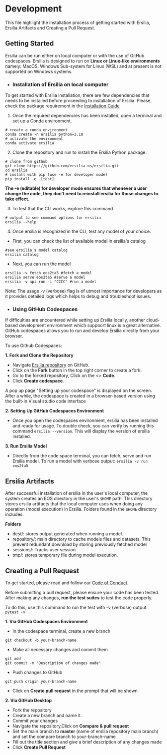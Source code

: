 # Development
This file highlight the installation process of getting started with Ersilia, Ersilia Artifacts and Creating a Pull Request.

## Getting Started
Ersilia can be run either on local computer or with the use of GitHub codespaces. Ersilia is designed to run on **Linux or Linux-like environments** namely: MacOS, Windows Sub-system for Linux (WSL) and at present is not supported on Windows systems.

- ### Installation of Ersilia on local computer
To get started with Ersilia installation, there are few dependencies that needs to be installed before proceeding to installation of Ersilia. Please, check the package requirement in the [Installation Guide](https://ersilia.gitbook.io/ersilia-book/ersilia-model-hub/installation)
1. Once the required dependencies has been installed, open a terminal and set up a Conda environment.

```
# create a conda environment
conda create -n ersilia python=3.10
# activate the environment
conda activate ersilia
```
2. Clone the repository and run to install the Ersilia Python package.
```
# clone from github
git clone https://github.com/ersilia-os/ersilia.git
cd ersilia
# install with pip (use -e for developer mode)
pip install -e .[test]
```
**The -e (editable) for developer mode ensures that whenever a user change the code, they don't need to reinstall ersilia for those changes to take effect.**

3. To test that the CLI works, explore this command
```
# output to see command options for ersilia
ersilia --help
```
4. Once ersilia is recognized in the CLI, test any model of your choice.
- First, you can check the list of available model in ersilia's catalog
```
#see ersilia's model catalog
ersilia catalog
```
- Next, you can run the model
```
ersilia -v fetch eos2ta5 #fetch a model
ersilia serve eos2ta5 #serve a model
ersilia -v api run -i "CCCC" #run a model
```

Note: The usage -v (verbose) flag is of utmost importance for developers as it provides detailed logs which helps to debug and troubleshoot issues.

- ### Using GitHub Codespaces
If difficulties are encountered while setting up Ersilia locally, another cloud-based development environment which suppoort linux is a great alternative.
GitHub codespaces allows you to run and develop Ersilia directly from your browser.

To use Github Codespaces:

 **1. Fork and Clone the Repository**
 
 - Navigate [Ersilia repository](https://github.com/ersilia-os/ersilia) on GitHub.
 - Click on the **Fork** button in the top right corner to create a fork.
 - Go to the forked repository, Click on the <> **Code**.
 - Click **Create codespace**.
   
A pop up page "Setting up your codespace" is displayed on the screen. After a while, the codespace is created in a browser-based version using the built-in Visual studio code interface 

**2. Setting Up GitHub Codespaces Environment**

- Once you open the codespaces environment, ersilia has been installed and ready for usage. To double check, you can verify by running this command `ersilia --version`. This
will display the version of ersilia installed.

**3. Run Ersilia Model**
- Directly from the code space terminal, you can fetch, serve and run Ersilia model.
To run a model with verbose output:
`ersilia -v run eos2ta5`

## Ersilia Artifacts
After successful installation of ersilia in the user's local computer, the system creates an EOS directory in the user's `$HOME` path. This directory stores ersilia artifacts that the local computer uses when doing any operation (model execution) in Ersilia.
Folders found in the `$HOME` directory includes:

**Folders**
- dest/: stores output generated when running a model.
- repository/: main directory to cache models files and datasets. This prevent redundant download by storing previously fetched model
- sessions/: Tracks user session
- tmp/: stores temporary file during model execution.

## Creating a Pull Request
To get started, please read and follow our [Code of Conduct](https://github.com/ersilia-os/ersilia/blob/master/CODE_OF_CONDUCT.md).

Before submitting a pull request, please ensure your code has been tested. After making any changes, **run the test suites** to test the code properly. 

To do this, use this command to run the test with -v (verbose) output: `pytest -v`

**1. Via GitHub Codespaces Environment**
- In the codespace terminal, create a new branch
```
git checkout -b your-branch-name
```
- Make all necessary changes and commit them
```
git add .
git commit -m "Description of changes made"
```
- Push changes to GitHub
```
git push origin your-branch-name
```
- Click on **Create pull request** in the prompt that will be shown

**2. Via GitHub Desktop**
- Fork the repository
- Create a new branch and name it.
- Commit your changes
- Navigate the repository,Click on **Compare & pull request** 
- Set the main branch to **master** (name of ersilia repository main branch) and set the compare branch to your-branch-name
- Fill out the title section and give a brief description of any changes made
- Click **Create Pull Request**

  



